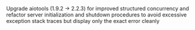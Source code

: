 Upgrade aiotools (1.9.2 -> 2.2.3) for improved structured concurrency and refactor server initialization and shutdown procedures to avoid excessive exception stack traces but display only the exact error cleanly
